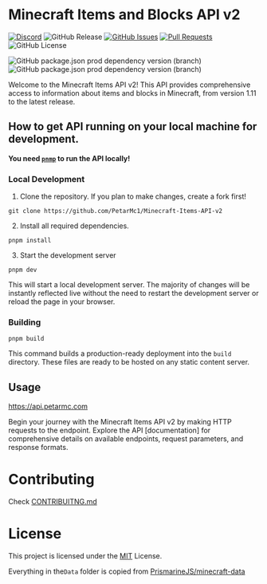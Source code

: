# Minecraft Items and Blocks API v2
[![Discord](https://img.shields.io/discord/1217057211575042058?logo=Discord&label=Discord&color=blue)](https://discord.gg/8Ab2uuqSYE)
![GitHub Release](https://img.shields.io/github/v/release/PetarMc1/Minecraft-Items-API-v2?include_prereleases&logo=github&color=red)
[![GitHub Issues](https://img.shields.io/github/issues/PetarMc1/Minecraft-Items-API-v2?logo=github)](https://github.com/PetarMc1/Minecraft-Items-API-v2/issues) 
[![Pull Requests](https://img.shields.io/github/issues-pr/PetarMc1/Minecraft-Items-API-v2?logo=github)](https://github.com/PetarMc1/Minecraft-Items-API-v2/pulls)
![GitHub License](https://img.shields.io/github/license/PetarMc1/Minecraft-Items-API-v2%20?color=blue)


![GitHub package.json prod dependency version (branch)](https://img.shields.io/github/package-json/dependency-version/PetarMc1/Minecraft-Items-API-v2/next/master?label=Next%20JS%20Version)
![GitHub package.json prod dependency version (branch)](https://img.shields.io/github/package-json/dependency-version/PetarMc1/Minecraft-Items-API-v2/react/master?label=React%20Version&color=yellow)




Welcome to the Minecraft Items API v2! This API provides comprehensive access to information about items and blocks in Minecraft, from version 1.11 to the latest release.


## How to get API running on your local machine for development.

**You need [`pnmp`](https://pnpm.io) to run the API locally!**

### Local Development

1. Clone the repository. If you plan to make changes, create a fork first!

```
git clone https://github.com/PetarMc1/Minecraft-Items-API-v2
```

2. Install all required dependencies.

```
pnpm install
```

3. Start the development server

```
pnpm dev
```

This will start a local development server. The majority of changes will
be instantly reflected live without the need to restart the development server or reload the page in
your browser.

### Building

```
pnpm build
```

This command builds a production-ready deployment into the `build` directory. These files are ready
to be hosted on any static content server.


## Usage
https://api.petarmc.com

Begin your journey with the Minecraft Items API v2 by making HTTP requests to the endpoint. Explore the API [documentation] for comprehensive details on available endpoints, request parameters, and response formats.

# Contributing
Check [CONTRIBUITNG.md](/CONTRIBUTING.md)

# License
This project is licensed under the [MIT](/LICENCE) License.

Everything in the`Data` folder is copied from [PrismarineJS/minecraft-data](https://github.com/PrismarineJS/minecraft-data)
